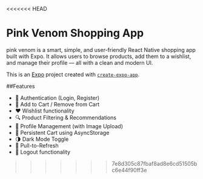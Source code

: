 <<<<<<< HEAD

# Pink Venom Shopping App

pink venom is a smart, simple, and user-friendly React Native shopping app built with Expo. It allows users to browse products, add them to a wishlist, and manage their profile — all with a clean and modern UI.

This is an [Expo](https://expo.dev) project created with [`create-expo-app`](https://www.npmjs.com/package/create-expo-app).

##Features

- 🔐 Authentication (Login, Register)
- 🛒 Add to Cart / Remove from Cart
- ❤️ Wishlist functionality
- 🔍 Product Filtering & Recommendations
- 👤 Profile Management (with Image Upload)
- 💾 Persistent Cart using AsyncStorage
- 🌗 Dark Mode Toggle
- 🔄 Pull-to-Refresh
- 🚪 Logout functionality

> > > > > > > 7e8d305c87fbaf8ad8e6cd51505bc6e44f90ff3e
